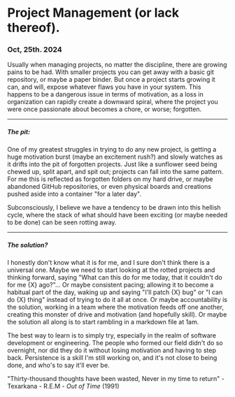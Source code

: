 # Project Management (or lack thereof).
### Oct, 25th. 2024
Usually when managing projects, no matter the discipline, there are growing pains to be had. With smaller projects you can get away with a basic git repository, or maybe a paper binder. But once a project starts growing it can, and will, expose whatever flaws you have in your system.
This happens to be a dangerous issue in terms of motivation, as a loss in organization can rapidly create a downward spiral, where the project you were once passionate about becomes a chore, or worse; forgotten.

---
##### *The pit:*
One of my greatest struggles in trying to do any new project, is getting a huge motivation burst (maybe an excitement rush?) and slowly watches as it drifts into the pit of forgotten projects. Just like a sunflower seed being chewed up, split apart, and spit out; projects can fall into the same pattern. For me this is reflected as forgotten folders on my hard drive, or maybe abandoned GitHub repositories, or even physical boards and creations pushed aside into a container "for a later day". 

Subconsciously, I believe we have a tendency to be drawn into this hellish cycle, where the stack of what should have been exciting (or maybe needed to be done) can be seen rotting away.

---
##### *The solution?*
I honestly don't know what it is for me, and I sure don't think there is a universal one. Maybe we need to start looking at the rotted projects and thinking forward, saying "What can this do for me today, that it couldn't do for me {X} ago?"... Or maybe consistent pacing; allowing it to become a habitual part of the day, waking up and saying "I'll patch {X} bug" or "I can do {X} thing" instead of trying to do it all at once. Or maybe accountability is the solution, working in a team where the motivation feeds off one another, creating this monster of drive and motivation (and hopefully skill). Or maybe the solution all along is to start rambling in a markdown file at 1am.

The best way to learn is to simply try, especially in the realm of software development or engineering. The people who formed our field didn't do so overnight, nor did they do it without losing motivation and having to step back. Persistence is a skill I'm still working on, and it's not close to being done, and who's to say it'll ever be.

"Thirty-thousand thoughts have been wasted, Never in my time to return" - Texarkana - R.E.M - *Out of Time* (1991)